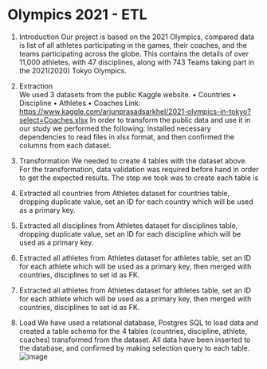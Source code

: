 # Olympics 2021 - ETL
1. Introduction
Our project is based on the 2021 Olympics, compared data is list of all athletes participating in the games, their coaches, and the teams participating across the globe.
This contains the details of over 11,000 athletes, with 47 disciplines, along with 743 Teams taking part in the 2021(2020) Tokyo Olympics.
2. Extraction  
We used 3 datasets from the public Kaggle website.
•	Countries
•	Discipline
•	Athletes
•	Coaches
Link: https://www.kaggle.com/arjunprasadsarkhel/2021-olympics-in-tokyo?select=Coaches.xlsx
In order to transform the public data and use it in our study we performed the following:
Installed necessary dependencies to read files in xlsx format, and then confirmed the columns from each dataset.
   

3. Transformation
We needed to create 4 tables with the dataset above. For the transformation, data validation was required before hand in order to get the expected results.
The step we took was to create each table is
1.	Extracted all countries from Athletes dataset for countries table, dropping duplicate value, set an ID for each country which will be used as a primary key.
2.	Extracted all disciplines from Athletes dataset for disciplines table, dropping duplicate value, set an ID for each discipline which will be used as a primary key.
3.	Extracted all athletes from Athletes dataset for athletes table, set an ID for each athlete which will be used as a primary key, then merged with countries, disciplines to set id as FK.
4.	Extracted all athletes from Athletes dataset for athletes table, set an ID for each athlete which will be used as a primary key, then merged with countries, disciplines to set id as FK.
4. Load
We have used a relational database, Postgres SQL to load data and created a table schema for the 4 tables (countries, discipline, athlete, coaches) transformed from the dataset. All data have been inserted to the database, and confirmed by making selection query to each table.
![image](https://user-images.githubusercontent.com/83586167/128180402-ba261ca5-b609-4833-ae6a-be7c3d5550d4.png)

